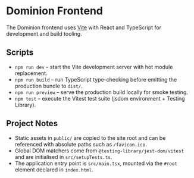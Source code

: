 # Dominion Frontend

The Dominion frontend uses [Vite](https://vitejs.dev/) with React and TypeScript for development and build tooling.

## Scripts

- `npm run dev` – start the Vite development server with hot module replacement.
- `npm run build` – run TypeScript type-checking before emitting the production bundle to `dist/`.
- `npm run preview` – serve the production build locally for smoke testing.
- `npm test` – execute the Vitest test suite (jsdom environment + Testing Library).

## Project Notes

- Static assets in `public/` are copied to the site root and can be referenced with absolute paths such as `/favicon.ico`.
- Global DOM matchers come from `@testing-library/jest-dom/vitest` and are initialised in `src/setupTests.ts`.
- The application entry point is `src/main.tsx`, mounted via the `#root` element declared in `index.html`.
